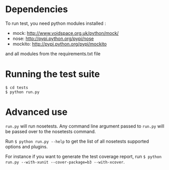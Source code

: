 # Dependencies

To run test, you need python modules installed :

 - mock: http://www.voidspace.org.uk/python/mock/
 - nose: http://pypi.python.org/pypi/nose
 - mockito: http://pypi.python.org/pypi/mockito

and all modules from the requirements.txt file


# Running the test suite

```
$ cd tests
$ python run.py
```


# Advanced use

`run.py` will run nosetests. Any command line argument passed to `run.py` will be passed over to the nosetests command.

Run `$ python run.py --help` to get the list of all nosetests supported options and plugins.

For instance if you want to generate the test coverage report, run `$ python run.py --with-xunit --cover-package=b3 --with-xcover`.